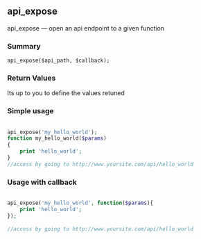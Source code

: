 ## api_expose

api_expose — open an api endpoint to a given function
### Summary

    api_expose($api_path, $callback);

### Return Values

Its up to you to define the values retuned

### Simple usage
```php
 
api_expose('my_hello_world');
function my_hello_world($params)
{
    print 'hello_world';
}
//access by going to http://www.yoursite.com/api/hello_world 

```
    

### Usage with callback
```php
 
api_expose('my_hello_world', function($params){
    print 'hello_world';
});
 
//access by going to http://www.yoursite.com/api/hello_world 

``` 
 


